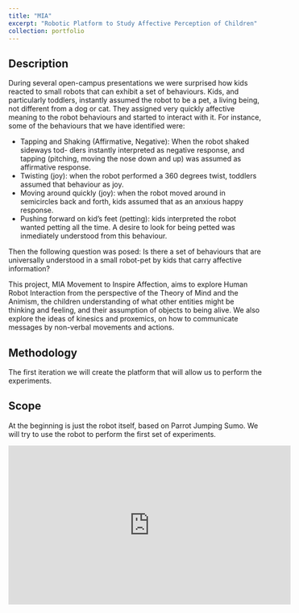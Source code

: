 ```yaml
---
title: "MIA"
excerpt: "Robotic Platform to Study Affective Perception of Children"
collection: portfolio
---
```



## Description 


During several open-campus presentations we were surprised how kids reacted to small robots that can exhibit a set of behaviours. Kids, and particularly toddlers, instantly assumed the robot to be a pet, a living being, not different from a dog or cat. They assigned very quickly affective meaning to the robot behaviours and started to interact with it. For instance, some of the behaviours that we have identified were:

- Tapping and Shaking (Affirmative, Negative): When the robot shaked sideways tod- dlers instantly interpreted as negative response, and tapping (pitching, moving the nose down and up) was assumed as affirmative response.
- Twisting (joy): when the robot performed a 360 degrees twist, toddlers assumed that behaviour as joy.
- Moving around quickly (joy): when the robot moved around in semicircles back and forth, kids assumed that as an anxious happy response.
- Pushing forward on kid’s feet (petting): kids interpreted the robot wanted petting all the time. A desire to look for being petted was inmediately understood from this behaviour.

Then the following question was posed: Is there a set of behaviours that are universally understood in a small robot-pet by kids that carry affective information?

This project, MIA Movement to Inspire Affection, aims to explore Human Robot Interaction from the perspective of the Theory of Mind and the Animism, the children understanding of what other entities might be thinking and feeling, and their assumption of objects to being alive.  We also explore the ideas of kinesics and proxemics, on how to communicate messages by non-verbal movements and actions.

## Methodology

The first iteration we will create the platform that will allow us to perform the experiments.

## Scope

At the beginning is just the robot itself, based on Parrot Jumping Sumo.   We will try to use the robot to perform the first set of experiments.

<iframe width="560" height="315" src="https://www.youtube.com/embed/QxoFxBrUgiM?si=RZDnYxFdezKm-IuU" title="YouTube video player" frameborder="0" allow="accelerometer; autoplay; clipboard-write; encrypted-media; gyroscope; picture-in-picture; web-share" referrerpolicy="strict-origin-when-cross-origin" allowfullscreen></iframe>
